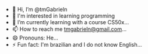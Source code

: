 - 👋 Hi, I’m @tmGabrieln
- 👀 I'm interested in learning programming
- 🌱 I’m currently learning with a course CS50x...
- 📫 How to reach me tmgabrieln@gmail.com...
- 😄 Pronouns: He...
- ⚡ Fun fact: I'm brazilian and I do not know English...

<!---
tmGabrieln/tmGabrieln is a ✨ special ✨ repository because its `README.md` (this file) appears on your GitHub profile.
You can click the Preview link to take a look at your changes.
--->
